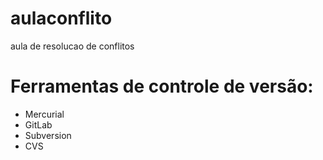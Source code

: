 # aulaconflito
aula de resolucao de conflitos
# Ferramentas de controle de versão:

* Mercurial
* GitLab
* Subversion
* CVS

